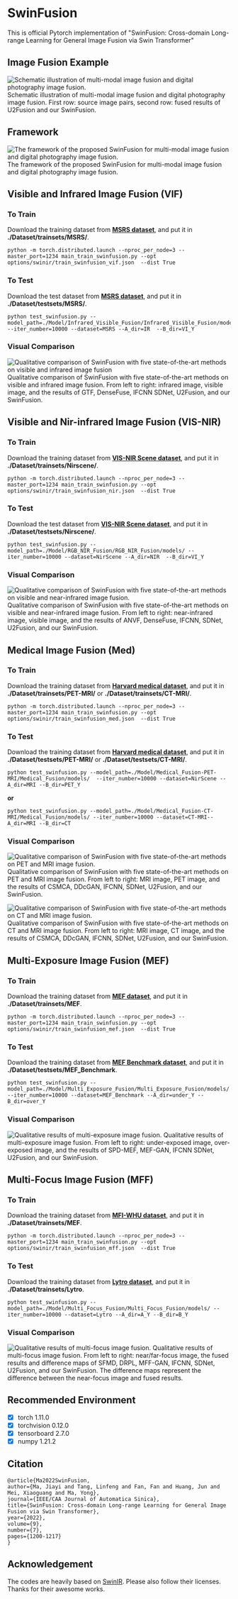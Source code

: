 
# SwinFusion
This is official Pytorch implementation of "SwinFusion: Cross-domain Long-range Learning for General Image Fusion via Swin Transformer"
## Image Fusion Example
![Schematic illustration of multi-modal image fusion and digital photography image fusion. ](https://github.com/Linfeng-Tang/SwinFusion/blob/master/Figure/Schematic_illustration.png)
Schematic illustration of multi-modal image fusion and digital photography image fusion. First row: source image pairs, second row: fused results of U2Fusion and our SwinFusion.

## Framework
![The framework of the proposed SwinFusion for multi-modal image fusion and digital photography image fusion.](https://github.com/Linfeng-Tang/SwinFusion/blob/master/Figure/SwinFusion1.png)
The framework of the proposed SwinFusion for multi-modal image fusion and digital photography image fusion.

## Visible and Infrared Image Fusion (VIF)
### To Train
Download the training dataset from [**MSRS dataset**](https://github.com/Linfeng-Tang/MSRS), and put it in **./Dataset/trainsets/MSRS/**. 

    python -m torch.distributed.launch --nproc_per_node=3 --master_port=1234 main_train_swinfusion.py --opt options/swinir/train_swinfusion_vif.json  --dist True

### To Test
Download the test dataset from [**MSRS dataset**](https://github.com/Linfeng-Tang/MSRS), and put it in **./Dataset/testsets/MSRS/**. 

    python test_swinfusion.py --model_path=./Model/Infrared_Visible_Fusion/Infrared_Visible_Fusion/models/ --iter_number=10000 --dataset=MSRS --A_dir=IR  --B_dir=VI_Y
 
 ### Visual Comparison
![Qualitative comparison of SwinFusion with five state-of-the-art methods on visible and infrared image fusion](https://github.com/Linfeng-Tang/SwinFusion/blob/master/Figure/VIF.png)
Qualitative comparison of SwinFusion with five state-of-the-art methods on visible and infrared image fusion. From left to right: infrared image, visible
image, and the results of GTF, DenseFuse, IFCNN SDNet, U2Fusion, and our SwinFusion.

## Visible and Nir-infrared Image Fusion (VIS-NIR)
### To Train
Download the training dataset from [**VIS-NIR Scene dataset**](http://matthewalunbrown.com/nirscene/nirscene.html), and put it in **./Dataset/trainsets/Nirscene/**. 

    python -m torch.distributed.launch --nproc_per_node=3 --master_port=1234 main_train_swinfusion.py --opt options/swinir/train_swinfusion_nir.json  --dist True

### To Test
Download the test dataset from [**VIS-NIR Scene dataset**](http://matthewalunbrown.com/nirscene/nirscene.html), and put it in **./Dataset/testsets/Nirscene/**. 

    python test_swinfusion.py --model_path=./Model/RGB_NIR_Fusion/RGB_NIR_Fusion/models/ --iter_number=10000 --dataset=NirScene --A_dir=NIR  --B_dir=VI_Y

### Visual Comparison
![Qualitative comparison of SwinFusion with five state-of-the-art methods on visible and near-infrared image fusion.](https://github.com/Linfeng-Tang/SwinFusion/blob/master/Figure/NIR.png)
Qualitative comparison of SwinFusion with five state-of-the-art methods on visible and near-infrared image fusion. From left to right: near-infrared
image, visible image, and the results of ANVF, DenseFuse, IFCNN, SDNet, U2Fusion, and our SwinFusion.

## Medical Image Fusion (Med)
### To Train
Download the training dataset from [**Harvard medical dataset**](http://matthewalunbrown.com/nirscene/nirscene.html), and put it in **./Dataset/trainsets/PET-MRI/** or **./Dataset/trainsets/CT-MRI/**. 

    python -m torch.distributed.launch --nproc_per_node=3 --master_port=1234 main_train_swinfusion.py --opt options/swinir/train_swinfusion_med.json  --dist True
    
### To Test
Download the training dataset from [**Harvard medical dataset**](http://matthewalunbrown.com/nirscene/nirscene.html), and put it in **./Dataset/testsets/PET-MRI/** or **./Dataset/testsets/CT-MRI/**. 

    python test_swinfusion.py --model_path=./Model/Medical_Fusion-PET-MRI/Medical_Fusion/models/  --iter_number=10000 --dataset=NirScene --A_dir=MRI --B_dir=PET_Y
**or** 

    python test_swinfusion.py --model_path=./Model/Medical_Fusion-CT-MRI/Medical_Fusion/models/ --iter_number=10000 --dataset=CT-MRI--A_dir=MRI --B_dir=CT

### Visual Comparison
![Qualitative comparison of SwinFusion with five state-of-the-art methods on PET and MRI image fusion.](https://github.com/Linfeng-Tang/SwinFusion/blob/master/Figure/PET-MRI.png)
Qualitative comparison of SwinFusion with five state-of-the-art methods on PET and MRI image fusion. From left to right: MRI image, PET image,
and the results of CSMCA, DDcGAN, IFCNN, SDNet, U2Fusion, and our SwinFusion.

![Qualitative comparison of SwinFusion with five state-of-the-art methods on CT and MRI image fusion.](https://github.com/Linfeng-Tang/SwinFusion/blob/master/Figure/CT-MRI.png)
Qualitative comparison of SwinFusion with five state-of-the-art methods on CT and MRI image fusion. From left to right: MRI image, CT image, and
the results of CSMCA, DDcGAN, IFCNN, SDNet, U2Fusion, and our SwinFusion.

## Multi-Exposure Image Fusion (MEF)
### To Train
Download the training dataset from [**MEF dataset**](https://github.com/csjcai/SICE), and put it in **./Dataset/trainsets/MEF**. 

    python -m torch.distributed.launch --nproc_per_node=3 --master_port=1234 main_train_swinfusion.py --opt options/swinir/train_swinfusion_mef.json  --dist True

### To Test
Download the training dataset from [**MEF Benchmark dataset**](https://github.com/xingchenzhang/MEFB), and put it in **./Dataset/testsets/MEF_Benchmark**. 

    python test_swinfusion.py --model_path=./Model/Multi_Exposure_Fusion/Multi_Exposure_Fusion/models/ --iter_number=10000 --dataset=MEF_Benchmark --A_dir=under_Y --B_dir=over_Y
    
### Visual Comparison
![Qualitative results of multi-exposure image fusion. ](https://github.com/Linfeng-Tang/SwinFusion/blob/master/Figure/MEF.png)
Qualitative results of multi-exposure image fusion. From left to right: under-exposed image, over-exposed image, and the results of SPD-MEF,
MEF-GAN, IFCNN SDNet, U2Fusion, and our SwinFusion.


## Multi-Focus Image Fusion (MFF)
### To Train
Download the training dataset from [**MFI-WHU dataset**](https://github.com/HaoZhang1018/MFI-WHU), and put it in **./Dataset/trainsets/MEF**. 

    python -m torch.distributed.launch --nproc_per_node=3 --master_port=1234 main_train_swinfusion.py --opt options/swinir/train_swinfusion_mff.json  --dist True
### To Test
Download the training dataset from [**Lytro dataset**](https://github.com/HaoZhang1018/MFI-WHU), and put it in **./Dataset/trainsets/Lytro**. 

    python test_swinfusion.py --model_path=./Model/Multi_Focus_Fusion/Multi_Focus_Fusion/models/ --iter_number=10000 --dataset=Lytro --A_dir=A_Y --B_dir=B_Y
    
### Visual Comparison
![Qualitative results of multi-focus image fusion.](https://github.com/Linfeng-Tang/SwinFusion/blob/master/Figure/MFF.png)
Qualitative results of multi-focus image fusion. From left to right: near/far-focus image, the fused results and difference maps of SFMD, DRPL,
MFF-GAN, IFCNN, SDNet, U2Fusion, and our SwinFusion. The difference maps represent the difference between the near-focus image and fused results.


## Recommended Environment

 - [x] torch 1.11.0
 - [x] torchvision 0.12.0
 - [x] tensorboard  2.7.0
 - [x] numpy 1.21.2

## Citation
```
@article{Ma2022SwinFusion,  
author={Ma, Jiayi and Tang, Linfeng and Fan, Fan and Huang, Jun and Mei, Xiaoguang and Ma, Yong},  
journal={IEEE/CAA Journal of Automatica Sinica},   
title={SwinFusion: Cross-domain Long-range Learning for General Image Fusion via Swin Transformer},   
year={2022},  
volume={9},  
number={7},  
pages={1200-1217}
}
```
## Acknowledgement
The codes are heavily based on [SwinIR](https://github.com/JingyunLiang/SwinIR). Please also follow their licenses. Thanks for their awesome works.
